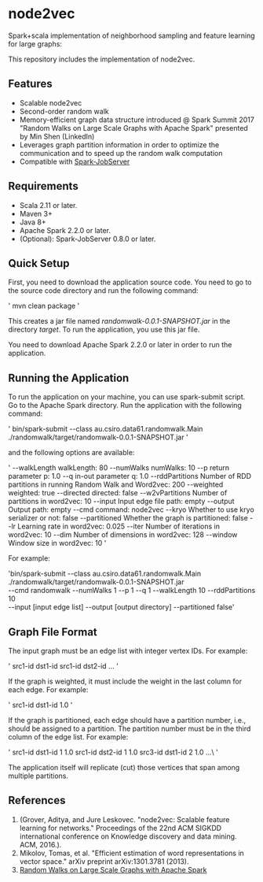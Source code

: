 # node2vec #
Spark+scala implementation of neighborhood sampling and feature learning for large graphs:

This repository includes the implementation of node2vec.

## Features ##
* Scalable node2vec
* Second-order random walk
* Memory-efficient graph data structure introduced @ Spark Summit 2017 "Random Walks on Large Scale Graphs with Apache Spark" presented by Min Shen (LinkedIn)
* Leverages graph partition information in order to optimize the communication and to speed up the random walk computation
* Compatible with [Spark-JobServer](https://github.com/spark-jobserver/spark-jobserver)

## Requirements ##
* Scala 2.11 or later.
* Maven 3+
* Java 8+
* Apache Spark 2.2.0 or later.
* (Optional): Spark-JobServer 0.8.0 or later.

## Quick Setup ##
First, you need to download the application source code. You need to go to the source code directory and run the following command:

' mvn clean package '

This creates a jar file named *randomwalk-0.0.1-SNAPSHOT.jar* in the directory *target*. To run the application, you use this jar file.

You need to download Apache Spark 2.2.0 or later in order to run the application.

## Running the Application ##
To run the application on your machine, you can use spark-submit script. Go to the Apache Spark directory. Run the application with the following command:

' bin/spark-submit --class au.csiro.data61.randomwalk.Main ./randomwalk/target/randomwalk-0.0.1-SNAPSHOT.jar '

and the following options are available:

'  --walkLength <value>     walkLength: 80
   --numWalks <value>       numWalks: 10
   --p <value>              return parameter p: 1.0
   --q <value>              in-out parameter q: 1.0
   --rddPartitions <value>  Number of RDD partitions in running Random Walk and Word2vec: 200
   --weighted <value>       weighted: true
   --directed <value>       directed: false
   --w2vPartitions <value>  Number of partitions in word2vec: 10
   --input <value>          Input edge file path: empty
   --output <value>         Output path: empty
   --cmd <value>            command: node2vec
   --kryo <value>           Whether to use kryo serializer or not: false
   --partitioned <value>    Whether the graph is partitioned: false
   --lr <value>             Learning rate in word2vec: 0.025
   --iter <value>           Number of iterations in word2vec: 10
   --dim <value>            Number of dimensions in word2vec: 128
   --window <value>         Window size in word2vec: 10 '

   For example:

   'bin/spark-submit --class au.csiro.data61.randomwalk.Main ./randomwalk/target/randomwalk-0.0.1-SNAPSHOT.jar \
   --cmd randomwalk --numWalks 1 --p 1 --q 1 --walkLength 10 --rddPartitions 10 \
    --input [input edge list] --output [output directory] --partitioned false'

## Graph File Format ##
The input graph must be an edge list with integer vertex IDs. For example:

' src1-id dst1-id
src1-id dst2-id
... '

If the graph is weighted, it must include the weight in the last column for each edge. For example:

' src1-id dst1-id 1.0 '

If the graph is partitioned, each edge should have a partition number, i.e., should be assigned to a partition. The partition number must be in the third column of the edge list. For example:

' src1-id dst1-id 1 1.0
src1-id dst2-id 1 1.0
src3-id dst1-id 2 1.0
...\ '

The application itself will replicate (cut) those vertices that span among multiple partitions.


## References ##
1. (Grover, Aditya, and Jure Leskovec. "node2vec: Scalable feature learning for networks." Proceedings of the 22nd ACM SIGKDD international conference on Knowledge discovery and data mining. ACM, 2016.).
2. Mikolov, Tomas, et al. "Efficient estimation of word representations in vector space." arXiv preprint arXiv:1301.3781 (2013).
3. [Random Walks on Large Scale Graphs with Apache Spark](https://spark-summit.org/2017/events/random-walks-on-large-scale-graphs-with-apache-spark/)









